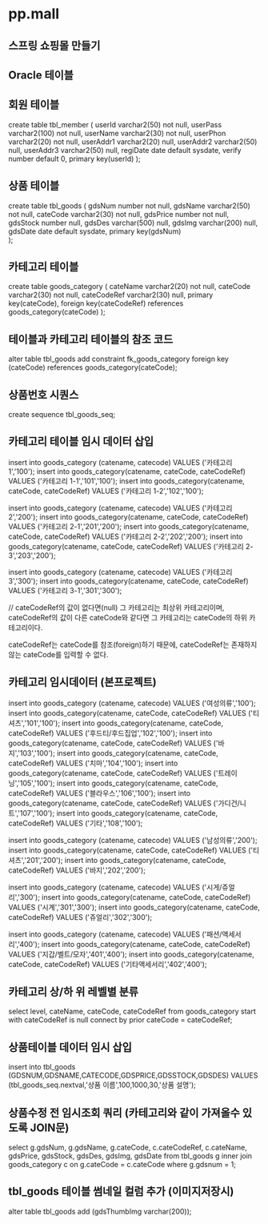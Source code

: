 # pp.mall

## 스프링 쇼핑몰 만들기
## Oracle 테이블

## 회원 테이블 
create table tbl_member (
    userId      varchar2(50)    not null,
    userPass    varchar2(100)   not null,
    userName    varchar2(30)    not null,
    userPhon    varchar2(20)    not null,
    userAddr1   varchar2(20)    null,
    userAddr2   varchar2(50)    null,
    userAddr3   varchar2(50)    null,
    regiDate    date            default sysdate,
    verify      number          default 0,
    primary key(userId)
);

## 상품 테이블
create table tbl_goods (
    gdsNum       number          not null,
    gdsName      varchar2(50)    not null,
    cateCode     varchar2(30)    not null,
    gdsPrice     number          not null,
    gdsStock     number          null,
    gdsDes       varchar(500)    null,
    gdsImg       varchar(200)    null,
    gdsDate      date            default sysdate,
    primary key(gdsNum)  
);

## 카테고리 테이블
create table goods_category (
    cateName     varchar2(20)    not null,
    cateCode     varchar2(30)    not null,
    cateCodeRef  varchar2(30)    null,
    primary key(cateCode),
    foreign key(cateCodeRef) references goods_category(cateCode)
);

## 테이블과 카테고리 테이블의 참조 코드
alter table tbl_goods add
    constraint fk_goods_category
    foreign key (cateCode)
        references goods_category(cateCode);

## 상품번호 시퀀스
create sequence tbl_goods_seq;

## 카테고리 테이블 임시 데이터 삽입 
insert into goods_category (catename, catecode) VALUES ('카테고리 1','100'); 
insert into goods_category(catename, cateCode, cateCodeRef) VALUES ('카테고리 1-1','101','100');
insert into goods_category(catename, cateCode, cateCodeRef) VALUES ('카테고리 1-2','102','100');

insert into goods_category (catename, catecode) VALUES ('카테고리 2','200'); 
insert into goods_category(catename, cateCode, cateCodeRef) VALUES ('카테고리 2-1','201','200');
insert into goods_category(catename, cateCode, cateCodeRef) VALUES ('카테고리 2-2','202','200');
insert into goods_category(catename, cateCode, cateCodeRef) VALUES ('카테고리 2-3','203','200');

insert into goods_category (catename, catecode) VALUES ('카테고리 3','300'); 
insert into goods_category(catename, cateCode, cateCodeRef) VALUES ('카테고리 3-1','301','300');

// cateCodeRef의 값이 없다면(null) 그 카테고리는 최상위 카테고리이며, cateCodeRef의 값이 다른 cateCode와 같다면 그 카테고리는 cateCode의 하위 카테고리이다.

cateCodeRef는 cateCode를 참조(foreign)하기 때문에, cateCodeRef는 존재하지 않는 cateCode를 입력할 수 없다.

## 카테고리 임시데이터 (본프로젝트)
insert into goods_category (catename, catecode) VALUES ('여성의류','100'); 
insert into goods_category(catename, cateCode, cateCodeRef) VALUES ('티셔츠','101','100');
insert into goods_category(catename, cateCode, cateCodeRef) VALUES ('후드티/후드집업','102','100');
insert into goods_category(catename, cateCode, cateCodeRef) VALUES ('바지','103','100');
insert into goods_category(catename, cateCode, cateCodeRef) VALUES ('치마','104','100');
insert into goods_category(catename, cateCode, cateCodeRef) VALUES ('트레이닝','105','100');
insert into goods_category(catename, cateCode, cateCodeRef) VALUES ('블라우스','106','100');
insert into goods_category(catename, cateCode, cateCodeRef) VALUES ('가디건/니트','107','100');
insert into goods_category(catename, cateCode, cateCodeRef) VALUES ('기타','108','100');

insert into goods_category (catename, catecode) VALUES ('남성의류','200'); 
insert into goods_category(catename, cateCode, cateCodeRef) VALUES ('티셔츠','201','200');
insert into goods_category(catename, cateCode, cateCodeRef) VALUES ('바지','202','200');

insert into goods_category (catename, catecode) VALUES ('시게/쥬얼리','300'); 
insert into goods_category(catename, cateCode, cateCodeRef) VALUES ('시계','301','300');
insert into goods_category(catename, cateCode, cateCodeRef) VALUES ('쥬얼리','302','300');

insert into goods_category (catename, catecode) VALUES ('패션/액세서리','400'); 
insert into goods_category(catename, cateCode, cateCodeRef) VALUES ('지갑/벨트/모자','401','400');
insert into goods_category(catename, cateCode, cateCodeRef) VALUES ('기타액세서리','402','400');


## 카테고리 상/하 위 레벨별 분류 
select level, cateName, cateCode, cateCodeRef from goods_category
start with cateCodeRef is null connect by prior cateCode = cateCodeRef;

## 상품테이블 데이터 임시 삽입
insert into tbl_goods (GDSNUM,GDSNAME,CATECODE,GDSPRICE,GDSSTOCK,GDSDES)
VALUES (tbl_goods_seq.nextval,'상품 이름',100,1000,30,'상품 설명');

## 상품수정 전 임시조회 쿼리 (카테고리와 같이 가져올수 있도록 JOIN문)
select 
g.gdsNum, g.gdsName, g.cateCode, c.cateCodeRef, c.cateName, gdsPrice, gdsStock, gdsDes, gdsImg, gdsDate
from tbl_goods g
inner join goods_category c
on g.cateCode = c.cateCode
where g.gdsnum = 1;

## tbl_goods 테이블 썸네일 컬럼 추가 (이미지저장시)
alter table tbl_goods add (gdsThumbImg varchar(200));
